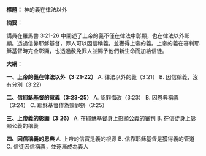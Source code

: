 **標題：** 神的義在律法以外

**摘要：**

講員在羅馬書 3:21-26 中闡述了上帝的義不僅在律法中彰顯，也在律法以外彰顯。透過信靠耶穌基督，罪人可以因信稱義，並獲得上帝的義。上帝的義在審判耶穌基督時完全彰顯，也透過赦免罪人並賜予他們新生命而加給信徒。

**大綱：**

**一、上帝的義在律法以外（3:21-22）**
    A. 律法以外的義（3:21）
    B. 因信稱義，沒有分別（3:22）

**二、信耶穌基督的意義（3:23-25）**
    A. 認罪悔改（3:23）
    B. 因恩典稱義（3:24）
    C. 耶穌基督作為贖罪祭（3:25）

**三、上帝義的彰顯（3:26）**
    A. 在耶穌基督身上彰顯公義的審判
    B. 在信徒身上彰顯公義的稱義

**四、因信稱義的恩典**
    A. 上帝的信實是義的根源
    B. 信靠耶穌基督是獲得義的管道
    C. 信徒因信稱義，並逐漸成為義人